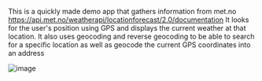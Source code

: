This is a quickly made demo app that gathers information from met.no https://api.met.no/weatherapi/locationforecast/2.0/documentation
It looks for the user's position using GPS and displays the current weather at that location.
It also uses geocoding and reverse geocoding to be able to search for a specific location as well as geocode the current GPS coordinates into an address


![image](https://github.com/user-attachments/assets/c826b453-e925-432b-ac11-3b00ad8e4169)
